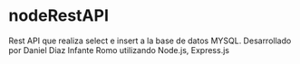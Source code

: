 # nodeRestAPI
Rest API que realiza select e insert a la base de datos MYSQL. Desarrollado por Daniel Diaz Infante Romo utilizando Node.js, Express.js
